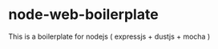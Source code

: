 node-web-boilerplate
====================

This is a boilerplate for nodejs ( expressjs + dustjs + mocha )